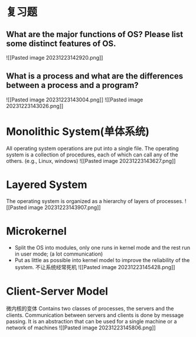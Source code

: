 # 复习题
## What are the major functions of OS? Please list some distinct features of OS.
![[Pasted image 20231223142920.png]]


## What is a process and what are the differences between a process and a program?
![[Pasted image 20231223143004.png]]
![[Pasted image 20231223143026.png]]

# Monolithic System(单体系统)
All operating system operations are put into a single file. The operating system is a collection of procedures, each of which can call any of the others. (e.g., Linux, windows)
![[Pasted image 20231223143627.png]]
# Layered System
The operating system is organized as a hierarchy of layers of processes.
![[Pasted image 20231223143907.png]]

# Microkernel
- Split the OS into modules, only one runs in kernel mode and the rest run in user mode;  (a lot communication)
- Put as little as possible into kernel model to improve the reliability of the system.
不让系统经常死机
![[Pasted image 20231223145428.png]]
# Client-Server Model
微内核的变体
Contains two classes of processes, the servers and the clients. Communication between servers and clients is done by message passing.  It is an abstraction that can be used for a single machine or a network of machines
![[Pasted image 20231223145806.png]]
